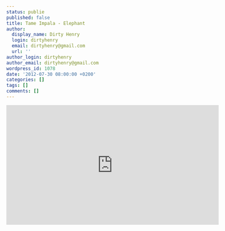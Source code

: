 ```yaml
---
status: publie
published: false
title: Tame Impala - Elephant
author:
  display_name: Dirty Henry
  login: dirtyhenry
  email: dirtyhenry@gmail.com
  url: ''
author_login: dirtyhenry
author_email: dirtyhenry@gmail.com
wordpress_id: 1078
date: '2012-07-30 08:00:00 +0200'
categories: []
tags: []
comments: []
---
```

<iframe width="560" height="315" src="http://www.youtube.com/embed/b0jqPvpn3sY" frameborder="0" allowfullscreen></iframe>
